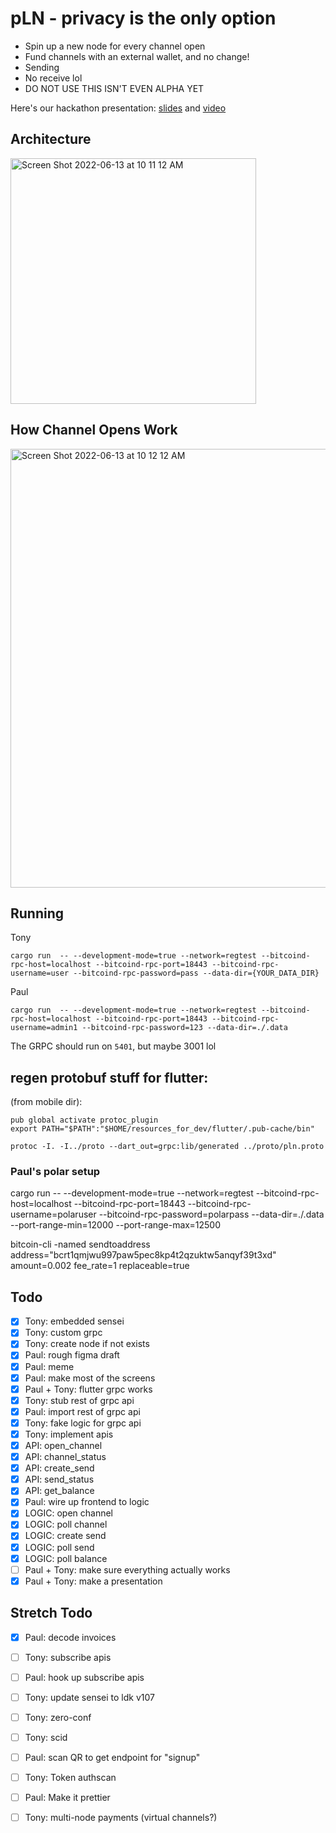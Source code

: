 # pLN - privacy is the only option 

* Spin up a new node for every channel open
* Fund channels with an external wallet, and no change!
* Sending
* No receive lol
* DO NOT USE THIS ISN'T EVEN ALPHA YET

Here's our hackathon presentation: [slides](https://github.com/BitcoinDevShop/pln/files/8893172/pln.pdf) and [video](https://www.youtube.com/watch?v=gaQ0m1AMpq0?start=6454)

## Architecture

<img width="393" alt="Screen Shot 2022-06-13 at 10 11 12 AM" src="https://user-images.githubusercontent.com/543668/173408578-6b0e9f41-6ea6-4f28-aa91-7f1d9a565357.png">

## How Channel Opens Work

<img width="702" alt="Screen Shot 2022-06-13 at 10 12 12 AM" src="https://user-images.githubusercontent.com/543668/173408613-aebf32e3-d751-4c50-80c9-1125b1fc61ec.png">

## Running

Tony

```
cargo run  -- --development-mode=true --network=regtest --bitcoind-rpc-host=localhost --bitcoind-rpc-port=18443 --bitcoind-rpc-username=user --bitcoind-rpc-password=pass --data-dir={YOUR_DATA_DIR}
```

Paul

```
cargo run  -- --development-mode=true --network=regtest --bitcoind-rpc-host=localhost --bitcoind-rpc-port=18443 --bitcoind-rpc-username=admin1 --bitcoind-rpc-password=123 --data-dir=./.data
```

The GRPC should run on `5401`, but maybe 3001 lol

## regen protobuf stuff for flutter:

(from mobile dir):

```
pub global activate protoc_plugin
export PATH="$PATH":"$HOME/resources_for_dev/flutter/.pub-cache/bin"
```

```
protoc -I. -I../proto --dart_out=grpc:lib/generated ../proto/pln.proto
```

### Paul's polar setup

cargo run -- --development-mode=true --network=regtest --bitcoind-rpc-host=localhost --bitcoind-rpc-port=18443 --bitcoind-rpc-username=polaruser --bitcoind-rpc-password=polarpass --data-dir=./.data --port-range-min=12000 --port-range-max=12500

bitcoin-cli -named sendtoaddress address="bcrt1qmjwu997paw5pec8kp4t2qzuktw5anqyf39t3xd" amount=0.002 fee_rate=1 replaceable=true

## Todo

- [x] Tony: embedded sensei
- [x] Tony: custom grpc
- [x] Tony: create node if not exists
- [x] Paul: rough figma draft
- [x] Paul: meme
- [x] Paul: make most of the screens
- [x] Paul + Tony: flutter grpc works
- [x] Tony: stub rest of grpc api
- [x] Paul: import rest of grpc api
- [x] Tony: fake logic for grpc api
- [x] Tony: implement apis
- [x] API: open_channel
- [x] API: channel_status
- [x] API: create_send
- [x] API: send_status
- [x] API: get_balance
- [x] Paul: wire up frontend to logic
- [x] LOGIC: open channel
- [x] LOGIC: poll channel
- [x] LOGIC: create send
- [x] LOGIC: poll send
- [x] LOGIC: poll balance
- [ ] Paul + Tony: make sure everything actually works
- [x] Paul + Tony: make a presentation

## Stretch Todo

- [x] Paul: decode invoices
- [ ] Tony: subscribe apis
- [ ] Paul: hook up subscribe apis
- [ ] Tony: update sensei to ldk v107
- [ ] Tony: zero-conf
- [ ] Tony: scid
- [ ] Paul: scan QR to get endpoint for "signup"
- [ ] Tony: Token authscan
- [ ] Paul: Make it prettier
- [ ] Tony: multi-node payments (virtual channels?)


